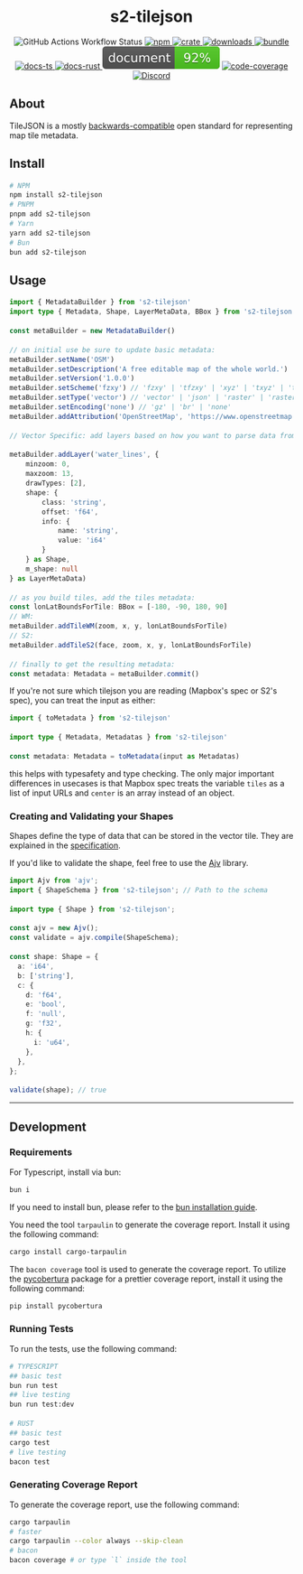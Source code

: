 <h1 style="text-align: center;">
    <div align="center">s2-tilejson</div>
</h1>

<p align="center">
  <img src="https://img.shields.io/github/actions/workflow/status/Open-S2/s2-tilejson/test.yml?logo=github" alt="GitHub Actions Workflow Status">
  <a href="https://npmjs.org/package/s2-tilejson">
    <img src="https://img.shields.io/npm/v/s2-tilejson.svg?logo=npm&logoColor=white" alt="npm">
  </a>
  <a href="https://crates.io/crates/s2-tilejson">
    <img src="https://img.shields.io/crates/v/s2-tilejson.svg?logo=rust&logoColor=white" alt="crate">
  </a>
  <a href="https://www.npmjs.com/package/s2-tilejson">
    <img src="https://img.shields.io/npm/dm/s2-tilejson.svg" alt="downloads">
  </a>
  <a href="https://bundlejs.com/?q=s2-tilejson&treeshake=%5B*%5D">
    <img src="https://img.shields.io/bundlejs/size/s2-tilejson" alt="bundle">
  </a>
  <a href="https://open-s2.github.io/s2-tilejson/">
    <img src="https://img.shields.io/badge/docs-typescript-yellow.svg" alt="docs-ts">
  </a>
  <a href="https://docs.rs/s2-tilejson">
    <img src="https://img.shields.io/badge/docs-rust-yellow.svg" alt="docs-rust">
  </a>
  <img src="https://raw.githubusercontent.com/Open-S2/s2-tilejson/master/assets/doc-coverage.svg" alt="doc-coverage">
  <a href="https://coveralls.io/github/Open-S2/s2-tilejson?branch=master">
    <img src="https://coveralls.io/repos/github/Open-S2/s2-tilejson/badge.svg?branch=master" alt="code-coverage">
  </a>
  <a href="https://discord.opens2.com">
    <img src="https://img.shields.io/discord/953563031701426206?logo=discord&logoColor=white" alt="Discord">
  </a>
</p>

## About

TileJSON is a mostly [backwards-compatible](https://github.com/mapbox/tilejson-spec) open standard for representing map tile metadata.

## Install

```bash
# NPM
npm install s2-tilejson
# PNPM
pnpm add s2-tilejson
# Yarn
yarn add s2-tilejson
# Bun
bun add s2-tilejson
```

## Usage

```ts
import { MetadataBuilder } from 's2-tilejson'
import type { Metadata, Shape, LayerMetaData, BBox } from 's2-tilejson'

const metaBuilder = new MetadataBuilder()

// on initial use be sure to update basic metadata:
metaBuilder.setName('OSM')
metaBuilder.setDescription('A free editable map of the whole world.')
metaBuilder.setVersion('1.0.0')
metaBuilder.setScheme('fzxy') // 'fzxy' | 'tfzxy' | 'xyz' | 'txyz' | 'tms'
metaBuilder.setType('vector') // 'vector' | 'json' | 'raster' | 'raster-dem' | 'grid' | 'markers'
metaBuilder.setEncoding('none') // 'gz' | 'br' | 'none'
metaBuilder.addAttribution('OpenStreetMap', 'https://www.openstreetmap.org/copyright/')

// Vector Specific: add layers based on how you want to parse data from a source:

metaBuilder.addLayer('water_lines', {
    minzoom: 0,
    maxzoom: 13,
    drawTypes: [2],
    shape: {
        class: 'string',
        offset: 'f64',
        info: {
            name: 'string',
            value: 'i64'
        }
    } as Shape,
    m_shape: null
} as LayerMetaData)

// as you build tiles, add the tiles metadata:
const lonLatBoundsForTile: BBox = [-180, -90, 180, 90]
// WM:
metaBuilder.addTileWM(zoom, x, y, lonLatBoundsForTile)
// S2:
metaBuilder.addTileS2(face, zoom, x, y, lonLatBoundsForTile)

// finally to get the resulting metadata:
const metadata: Metadata = metaBuilder.commit()
```

If you're not sure which tilejson you are reading (Mapbox's spec or S2's spec), you can treat the input as either:

```ts
import { toMetadata } from 's2-tilejson'

import type { Metadata, Metadatas } from 's2-tilejson'

const metadata: Metadata = toMetadata(input as Metadatas)
```

this helps with typesafety and type checking. The only major important differences in usecases is that Mapbox spec treats the variable `tiles` as a list of input URLs and `center` is an array instead of an object.

### Creating and Validating your Shapes

Shapes define the type of data that can be stored in the vector tile. They are explained in the [specification](https://github.com/Open-S2/open-vector-tile/tree/master/vector-tile-spec/1.0.0#44-shapes).

If you'd like to validate the shape, feel free to use the [Ajv](https://github.com/epoberezkin/ajv) library.

```ts
import Ajv from 'ajv';
import { ShapeSchema } from 's2-tilejson'; // Path to the schema

import type { Shape } from 's2-tilejson';

const ajv = new Ajv();
const validate = ajv.compile(ShapeSchema);

const shape: Shape = {
  a: 'i64',
  b: ['string'],
  c: {
    d: 'f64',
    e: 'bool',
    f: 'null',
    g: 'f32',
    h: {
      i: 'u64',
    },
  },
};

validate(shape); // true
```

---

## Development

### Requirements

For Typescript, install via bun:

```bash
bun i
```

If you need to install bun, please refer to the [bun installation guide](https://bun.sh/guide/installation).

You need the tool `tarpaulin` to generate the coverage report. Install it using the following command:

```bash
cargo install cargo-tarpaulin
```

The `bacon coverage` tool is used to generate the coverage report. To utilize the [pycobertura](https://pypi.org/project/pycobertura/) package for a prettier coverage report, install it using the following command:

```bash
pip install pycobertura
```

### Running Tests

To run the tests, use the following command:

```bash
# TYPESCRIPT
## basic test
bun run test
## live testing
bun run test:dev

# RUST
## basic test
cargo test
# live testing
bacon test
```

### Generating Coverage Report

To generate the coverage report, use the following command:

```bash
cargo tarpaulin
# faster
cargo tarpaulin --color always --skip-clean
# bacon
bacon coverage # or type `l` inside the tool
```
